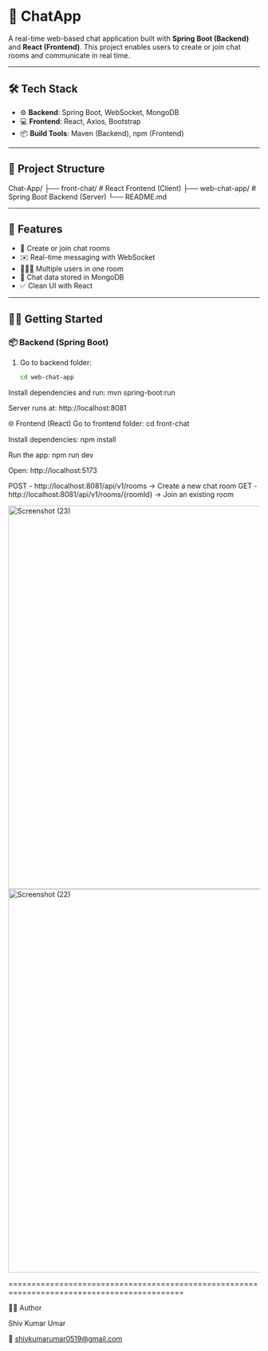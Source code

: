 # 💬 ChatApp

A real-time web-based chat application built with **Spring Boot (Backend)** and **React (Frontend)**. This project enables users to create or join chat rooms and communicate in real time.

---

## 🛠 Tech Stack

- ⚙️ **Backend**: Spring Boot, WebSocket, MongoDB  
- 💻 **Frontend**: React, Axios, Bootstrap  
- 📦 **Build Tools**: Maven (Backend), npm (Frontend)

---

## 📁 Project Structure

Chat-App/
├── front-chat/ # React Frontend (Client)
├── web-chat-app/ # Spring Boot Backend (Server)
└── README.md


---

## 🚀 Features

- 🔐 Create or join chat rooms  
- ✉️ Real-time messaging with WebSocket  
- 🧑‍🤝‍🧑 Multiple users in one room  
- 💾 Chat data stored in MongoDB  
- ✅ Clean UI with React

---

## 🧑‍💻 Getting Started

### 📦 Backend (Spring Boot)

1. Go to backend folder:
   ```bash
   cd web-chat-app


Install dependencies and run:
mvn spring-boot:run


Server runs at:
http://localhost:8081


🌐 Frontend (React)
Go to frontend folder:
cd front-chat

Install dependencies:
npm install

Run the app:
npm run dev

Open:
http://localhost:5173


POST - http://localhost:8081/api/v1/rooms → Create a new chat room
GET - http://localhost:8081/api/v1/rooms/{roomId} → Join an existing room


<img width="1366" height="768" alt="Screenshot (23)" src="https://github.com/user-attachments/assets/01050ef9-4fbc-40aa-847d-5ce4e8728e46" />


<img width="1366" height="768" alt="Screenshot (22)" src="https://github.com/user-attachments/assets/7356e5df-8e20-4c39-8e4a-b10fa5bb1935" />

============================================================================================

🙋‍♂️ Author

Shiv Kumar Umar

📧 shivkumarumar0519@gmail.com

